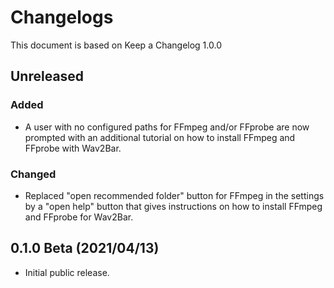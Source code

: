 # Changelogs
This document is based on Keep a Changelog 1.0.0

## Unreleased

### Added
- A user with no configured paths for FFmpeg and/or FFprobe are now prompted with an additional tutorial
on how to install FFmpeg and FFprobe with Wav2Bar.

### Changed
- Replaced "open recommended folder" button for FFmpeg in the settings by a "open help" button
that gives instructions on how to install FFmpeg and FFprobe for Wav2Bar.

## 0.1.0 Beta (2021/04/13)
- Initial public release.